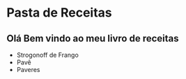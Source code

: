 # Pasta de Receitas
## Olá Bem vindo ao meu livro de receitas
 - Strogonoff de Frango
 - Pavê
 - Paveres
